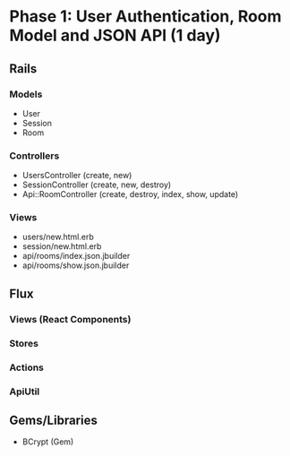 # Phase 1: User Authentication, Room Model and JSON API (1 day)

## Rails
### Models
* User
* Session
* Room

### Controllers
* UsersController (create, new)
* SessionController (create, new, destroy)
* Api::RoomController (create, destroy, index, show, update)

### Views
* users/new.html.erb
* session/new.html.erb
* api/rooms/index.json.jbuilder
* api/rooms/show.json.jbuilder

## Flux
### Views (React Components)

### Stores

### Actions

### ApiUtil

## Gems/Libraries
* BCrypt (Gem)
